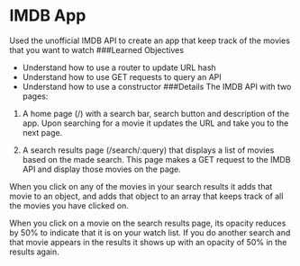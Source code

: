 # IMDB App
Used the unofficial IMDB API to create an app that keep track of the movies that you want to watch 
###Learned Objectives
- Understand how to use a router to update URL hash
- Understand how to use GET requests to query an API
- Understand how to use a constructor
###Details
The IMDB API with two pages:

1. A home page (/) with a search bar, search button and description of the app. Upon searching for a movie it updates the URL and take you to the next page.

2. A search results page (/search/:query) that displays a list of movies based on the made search. This page makes a GET request to the IMDB API and display those movies on the page.

When you click on any of the movies in your search results it adds that movie to an object, and adds that object to an array that keeps track of all the movies you have clicked on.

When you click on a movie on the search results page, its opacity reduces by 50% to indicate that it is on your watch list. If you do another search and that movie appears in the results it shows up with an opacity of 50% in the results again.
